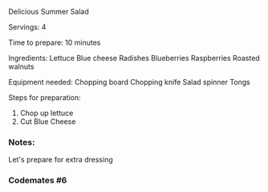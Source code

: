 Delicious Summer Salad

Servings: 
4

Time to prepare:
10 minutes

Ingredients:
Lettuce
Blue cheese
Radishes
Blueberries
Raspberries
Roasted walnuts

Equipment needed:
Chopping board 
Chopping knife
Salad spinner
Tongs

Steps for preparation:
1. Chop up lettuce 
2. Cut Blue Cheese



### Notes:

Let's prepare for extra dressing

### Codemates #6
